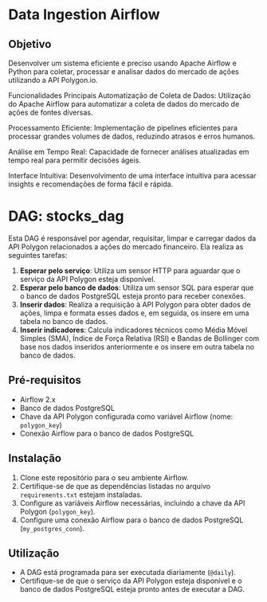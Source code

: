 # Data Ingestion Airflow

## Objetivo

Desenvolver um sistema eficiente e preciso usando Apache Airflow e Python para coletar, processar e analisar dados do mercado de ações utilizando a API Polygon.io.

Funcionalidades Principais
Automatização de Coleta de Dados: Utilização do Apache Airflow para automatizar a coleta de dados do mercado de ações de fontes diversas.

Processamento Eficiente: Implementação de pipelines eficientes para processar grandes volumes de dados, reduzindo atrasos e erros humanos.

Análise em Tempo Real: Capacidade de fornecer análises atualizadas em tempo real para permitir decisões ágeis.

Interface Intuitiva: Desenvolvimento de uma interface intuitiva para acessar insights e recomendações de forma fácil e rápida.

# DAG: stocks_dag

Esta DAG é responsável por agendar, requisitar, limpar e carregar dados da API Polygon relacionados a ações do mercado financeiro. Ela realiza as seguintes tarefas:

1. **Esperar pelo serviço**: Utiliza um sensor HTTP para aguardar que o serviço da API Polygon esteja disponível.
2. **Esperar pelo banco de dados**: Utiliza um sensor SQL para esperar que o banco de dados PostgreSQL esteja pronto para receber conexões.
3. **Inserir dados**: Realiza a requisição à API Polygon para obter dados de ações, limpa e formata esses dados e, em seguida, os insere em uma tabela no banco de dados.
4. **Inserir indicadores**: Calcula indicadores técnicos como Média Móvel Simples (SMA), Índice de Força Relativa (RSI) e Bandas de Bollinger com base nos dados inseridos anteriormente e os insere em outra tabela no banco de dados.

## Pré-requisitos

- Airflow 2.x
- Banco de dados PostgreSQL
- Chave da API Polygon configurada como variável Airflow (nome: `polygon_key`)
- Conexão Airflow para o banco de dados PostgreSQL

## Instalação

1. Clone este repositório para o seu ambiente Airflow.
2. Certifique-se de que as dependências listadas no arquivo `requirements.txt` estejam instaladas.
3. Configure as variáveis Airflow necessárias, incluindo a chave da API Polygon (`polygon_key`).
4. Configure uma conexão Airflow para o banco de dados PostgreSQL (`my_postgres_conn`).

## Utilização

- A DAG está programada para ser executada diariamente (`@daily`).
- Certifique-se de que o serviço da API Polygon esteja disponível e o banco de dados PostgreSQL esteja pronto antes de executar a DAG.
